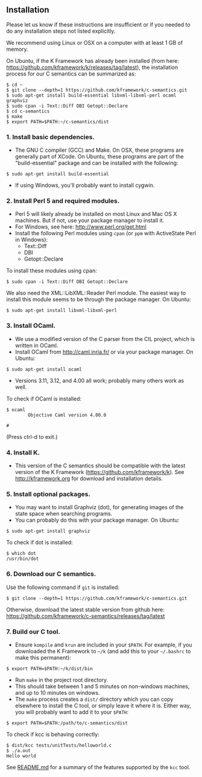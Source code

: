 ## Installation

Please let us know if these instructions are insufficient or if you needed to
do any installation steps not listed explicitly.

We recommend using Linux or OSX on a computer with at least 1 GB of memory.

On Ubuntu, if the K Framework has already been installed (from here:
<https://github.com/kframework/k/releases/tag/latest>), the
installation process for our C semantics can be summarized as:
```
$ cd ~
$ git clone --depth=1 https://github.com/kframework/c-semantics.git
$ sudo apt-get install build-essential libxml-libxml-perl ocaml graphviz
$ sudo cpan -i Text::Diff DBI Getopt::Declare
$ cd c-semantics
$ make
$ export PATH=$PATH:~/c-semantics/dist
```

### 1. Install basic dependencies.
- The GNU C compiler (GCC) and Make. On OSX, these programs are generally part
  of XCode. On Ubuntu, these programs are part of the "build-essential" package
  and can be installed with the following:
```
$ sudo apt-get install build-essential
```
- If using Windows, you'll probably want to install cygwin.

### 2. Install Perl 5 and required modules.
- Perl 5 will likely already be installed on most Linux and Mac OS X machines.
  But if not, use your package manager to install it.
- For Windows, see here: <http://www.perl.org/get.html>
- Install the following Perl modules using `cpan` (or `ppm` with ActiveState
  Perl in Windows):
    - Text::Diff
    - DBI
    - Getopt::Declare

To install these modules using cpan:
```
$ sudo cpan -i Text::Diff DBI Getopt::Declare
```

We also need the XML::LibXML::Reader Perl module. The easiest way to install
this module seems to be through the package manager. On Ubuntu:
```
$ sudo apt-get install libxml-libxml-perl
```

### 3. Install OCaml.
- We use a modified version of the C parser from the CIL project, which is
  written in OCaml.
- Install OCaml from <http://caml.inria.fr/> or via your package manager. On
  Ubuntu:
```
$ sudo apt-get install ocaml
```
- Versions 3.11, 3.12, and 4.00 all work; probably many others work as well.

To check if OCaml is installed:
```
$ ocaml
        Objective Caml version 4.00.0

# 
```

(Press ctrl-d to exit.)

### 4. Install K.
- This version of the C semantics should be compatible with the latest version
  of the K Framework (<https://github.com/kframework/k>). See
  <http://kframework.org> for download and installation details.

### 5. Install optional packages.
- You may want to install Graphviz (dot), for generating images of the state
  space when searching programs.
- You can probably do this with your package manager. On Ubuntu:
```
$ sudo apt-get install graphviz
```

To check if dot is installed:
```
$ which dot
/usr/bin/dot
```

### 6. Download our C semantics.
Use the following command if `git` is installed:
```
$ git clone --depth=1 https://github.com/kframework/c-semantics.git
```
Otherwise, download the latest stable version from github here:
<https://github.com/kframework/c-semantics/releases/tag/latest>

### 7. Build our C tool.
- Ensure `kompile` and `krun` are included in your `$PATH`. For example, if you
  downloaded the K Framework to `~/k` (and add this to your `~/.bashrc` to make
  this permanent):
```
$ export PATH=$PATH:~/k/dist/bin
```
- Run `make` in the project root directory.
- This should take between 1 and 5 minutes on non-windows machines, and up to
  10 minutes on windows.
- The `make` process creates a `dist/` directory which you can copy elsewhere
  to install the C tool, or simply leave it where it is. Either way, you will
  probably want to add it to your `$PATH`:
```
$ export PATH=$PATH:/path/to/c-semantics/dist
```
      
To check if kcc is behaving correctly:
```
$ dist/kcc tests/unitTests/helloworld.c
$ ./a.out 
Hello world
```

See [README.md](README.md) for a summary of the features supported by the `kcc`
tool.

